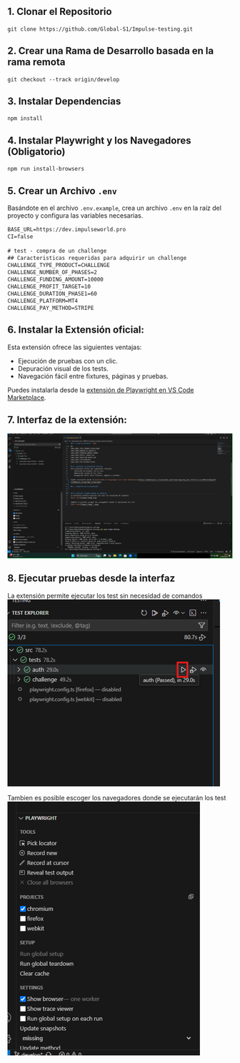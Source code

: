 ## 1. Clonar el Repositorio
```
git clone https://github.com/Global-S1/Impulse-testing.git
```
## 2. Crear una Rama de Desarrollo basada en la rama remota
```
git checkout --track origin/develop
```
## 3. Instalar Dependencias
```
npm install
```
## 4. Instalar Playwright y los Navegadores (Obligatorio)
```
npm run install-browsers
```
## 5. Crear un Archivo `.env`
Basándote en el archivo `.env.example`, crea un archivo `.env` en la raíz del proyecto y configura las variables necesarias. 
```
BASE_URL=https://dev.impulseworld.pro
CI=false

# test - compra de un challenge
## Caracteristicas requeridas para adquirir un challenge
CHALLENGE_TYPE_PRODUCT=CHALLENGE
CHALLENGE_NUMBER_OF_PHASES=2
CHALLENGE_FUNDING_AMOUNT=10000
CHALLENGE_PROFIT_TARGET=10
CHALLENGE_DURATION_PHASE1=60
CHALLENGE_PLATFORM=MT4
CHALLENGE_PAY_METHOD=STRIPE
```
## 6. Instalar la Extensión oficial:
Esta extensión ofrece las siguientes ventajas:
-   Ejecución de pruebas con un clic.
-   Depuración visual de los tests.
-   Navegación fácil entre fixtures, páginas y pruebas.

Puedes instalarla desde la [extensión de Playwright en VS Code Marketplace](https://marketplace.visualstudio.com/items?spm=a2ty_o01.29997173.0.0.4ff0c921NA9gTi&itemName=ms-playwright.playwright).

## 7. Interfaz de la extensión:
![alt text](images/image-2.png)

## 8. Ejecutar pruebas desde la interfaz
La extensión permite ejecutar los test sin necesidad de comandos
![alt text](images/image.png)

Tambien es posible escoger los navegadores donde se ejecutarán los test
![alt text](images/image-1.png)